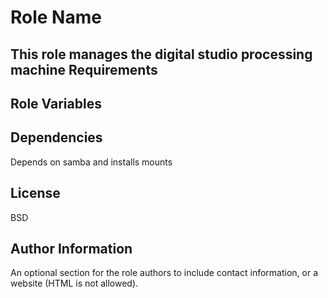 Role Name
=========

This role manages the digital studio processing machine
Requirements
------------


Role Variables
--------------


Dependencies
------------

Depends on samba and installs mounts


License
-------

BSD

Author Information
------------------

An optional section for the role authors to include contact information, or a website (HTML is not allowed).
